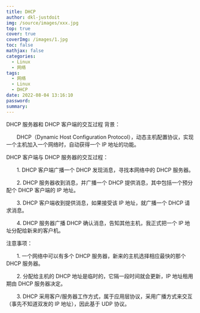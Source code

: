 ```yaml
---
title: DHCP
author: dkl-justdoit
img: /source/images/xxx.jpg
top: true
cover: true
coverImg: /images/1.jpg
toc: false
mathjax: false
categories:
  - Linux
  - 网络
tags:
  - 网络
  - Linux
  - DHCP
date: 2022-08-04 13:16:10
password:
summary:
---
```


 DHCP 服务器和 DHCP 客户端的交互过程
背景：


　　DHCP（Dynamic Host Configuration Protocol），动态主机配置协议，实现一个主机加入一个网络时，自动获得一个 IP 地址的功能。


DHCP 客户端与 DHCP 服务器的交互过程：

  　　1. DHCP 客户端广播一个 DHCP 发现消息，寻找本网络中的 DHCP 服务器。

  　　2. DHCP 服务器收到消息，并广播一个 DHCP 提供消息，其中包括一个预分配个 DHCP 客户端的 IP 地址。

  　　3. DHCP 客户端收到提供消息，如果接受该 IP 地址，就广播一个 DHCP 请求消息。

  　　4. DHCP 服务器广播 DHCP 确认消息，告知其他主机，我正式把一个 IP 地址分配给新来的客户机。

 


注意事项：

  　　1. 一个网络中可以有多个 DHCP 服务器，新来的主机选择相应最快的那个 DHCP 服务器。

  　　2. 分配给主机的 DHCP 地址是临时的，它隔一段时间就会更新，IP 地址租用期由 DHCP 服务器决定。

  　　3. DHCP 采用客户/服务器工作方式，属于应用层协议，采用广播方式来交互（事先不知道双发的 IP 地址），因此基于 UDP 协议。

